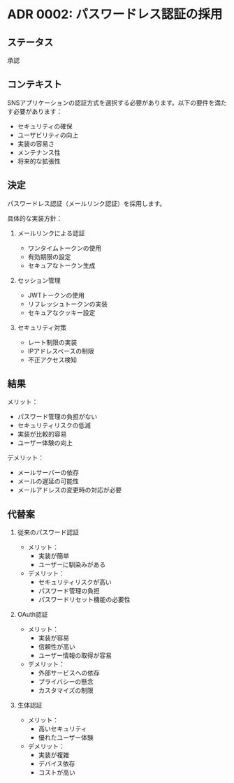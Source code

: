 # ADR 0002: パスワードレス認証の採用

## ステータス
承認

## コンテキスト
SNSアプリケーションの認証方式を選択する必要があります。以下の要件を満たす必要があります：
- セキュリティの確保
- ユーザビリティの向上
- 実装の容易さ
- メンテナンス性
- 将来的な拡張性

## 決定
パスワードレス認証（メールリンク認証）を採用します。

具体的な実装方針：
1. メールリンクによる認証
   - ワンタイムトークンの使用
   - 有効期限の設定
   - セキュアなトークン生成

2. セッション管理
   - JWTトークンの使用
   - リフレッシュトークンの実装
   - セキュアなクッキー設定

3. セキュリティ対策
   - レート制限の実装
   - IPアドレスベースの制限
   - 不正アクセス検知

## 結果
メリット：
- パスワード管理の負担がない
- セキュリティリスクの低減
- 実装が比較的容易
- ユーザー体験の向上

デメリット：
- メールサーバーの依存
- メールの遅延の可能性
- メールアドレスの変更時の対応が必要

## 代替案
1. 従来のパスワード認証
   - メリット：
     - 実装が簡単
     - ユーザーに馴染みがある
   - デメリット：
     - セキュリティリスクが高い
     - パスワード管理の負担
     - パスワードリセット機能の必要性

2. OAuth認証
   - メリット：
     - 実装が容易
     - 信頼性が高い
     - ユーザー情報の取得が容易
   - デメリット：
     - 外部サービスへの依存
     - プライバシーの懸念
     - カスタマイズの制限

3. 生体認証
   - メリット：
     - 高いセキュリティ
     - 優れたユーザー体験
   - デメリット：
     - 実装が複雑
     - デバイス依存
     - コストが高い 